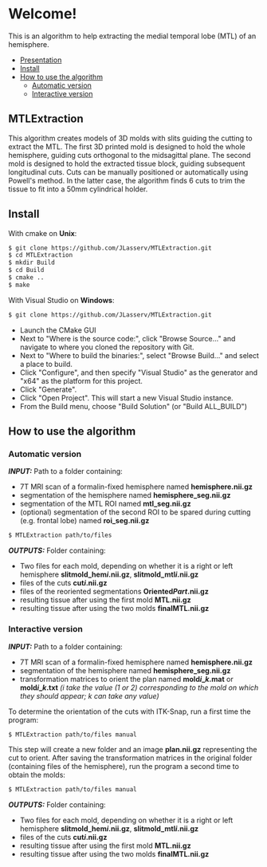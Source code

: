 # Welcome!
This is an algorithm to help extracting the medial temporal lobe (MTL) of an hemisphere.

- [Presentation](#mtlextraction)
- [Install](#install)
- [How to use the algorithm](#how-to-use-the-algorithm)
  * [Automatic version](#automatic-version)
  * [Interactive version](#interactive-version)

## MTLExtraction
This algorithm creates models of 3D molds with slits guiding the cutting to extract the MTL. The first 3D printed mold is designed to hold the whole hemisphere, guiding cuts orthogonal to the midsagittal plane. The second mold is designed to hold the extracted tissue block, guiding subsequent longitudinal cuts.
Cuts can be manually positioned or automatically using Powell's method. In the latter case, the algorithm finds 6 cuts to trim the tissue to fit into a 50mm cylindrical holder.

## Install
With cmake on **Unix**:
```sh
$ git clone https://github.com/JLasserv/MTLExtraction.git
$ cd MTLExtraction
$ mkdir Build
$ cd Build
$ cmake ..
$ make
```

With Visual Studio on **Windows**:
```sh
$ git clone https://github.com/JLasserv/MTLExtraction.git
```
* Launch the CMake GUI
* Next to "Where is the source code:", click "Browse Source..." and navigate to where you cloned the repository with Git.
* Next to "Where to build the binaries:", select "Browse Build..." and select a place to build.
* Click "Configure", and then specify "Visual Studio" as the generator and "x64" as the platform for this project.
* Click "Generate".
* Click "Open Project". This will start a new Visual Studio instance.
* From the Build menu, choose "Build Solution" (or "Build ALL_BUILD")


## How to use the algorithm

### Automatic version
*__INPUT:__* 
Path to a folder containing:
 * 7T MRI scan of a formalin-fixed hemisphere named **hemisphere.nii.gz**
 * segmentation of the hemisphere named **hemisphere_seg.nii.gz**
 * segmentation of the MTL ROI named **mtl_seg.nii.gz**
 * (optional) segmentation of the second ROI to be spared during cutting (e.g. frontal lobe) named **roi_seg.nii.gz**

```sh
$ MTLExtraction path/to/files
```
*__OUTPUTS:__* 
Folder containing:
 * Two files for each mold, depending on whether it is a right or left hemisphere **slitmold_hem*i*.nii.gz**, **slitmold_mtl*i*.nii.gz** 
 * files of the cuts **cut*i*.nii.gz**
 * files of the reoriented segmentations **Oriented*Part*.nii.gz**
 * resulting tissue after using the first mold **MTL.nii.gz**
 * resulting tissue after using the two molds **finalMTL.nii.gz**
 
### Interactive version
*__INPUT:__* 
Path to a folder containing:
 * 7T MRI scan of a formalin-fixed hemisphere named **hemisphere.nii.gz**
 * segmentation of the hemisphere named **hemisphere_seg.nii.gz**
 * transformation matrices to orient the plan named **mold*i*_*k*.mat** or **mold*i*_*k*.txt** *(i take the value (1 or 2) corresponding to the mold on which they should appear; k can take any value)*

To determine the orientation of the cuts with ITK-Snap, run a first time the program:
```sh
$ MTLExtraction path/to/files manual
```
This step will create a new folder and an image **plan.nii.gz** representing the cut to orient. After saving the transformation matrices in the original folder (containing files of the hemisphere), run the program a second time to obtain the molds:
```sh
$ MTLExtraction path/to/files manual
```

*__OUTPUTS:__*
Folder containing:
 * Two files for each mold, depending on whether it is a right or left hemisphere **slitmold_hem*i*.nii.gz**, **slitmold_mtl*i*.nii.gz** 
 * files of the cuts **cut*i*.nii.gz**
 * resulting tissue after using the first mold **MTL.nii.gz**
 * resulting tissue after using the two molds **finalMTL.nii.gz**
